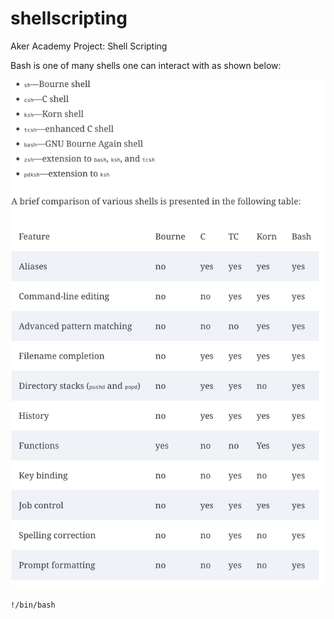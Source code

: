 # shellscripting
Aker Academy Project: Shell Scripting 

Bash is one of many shells one can interact with as shown below:

![shellTypes](https://github.com/naqeebghazi/darey.shellscripting/blob/main/images/typesofShells.png?raw=true)


    !/bin/bash

    
